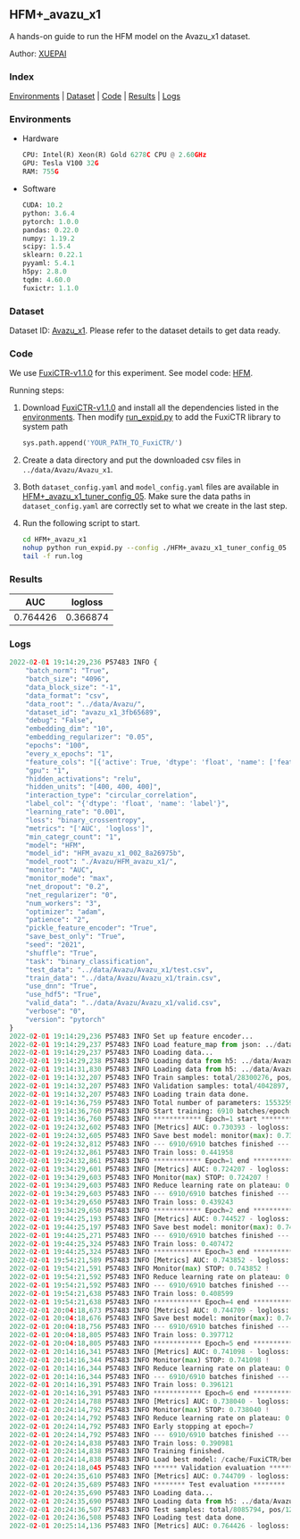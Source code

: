 ## HFM+_avazu_x1

A hands-on guide to run the HFM model on the Avazu_x1 dataset.

Author: [XUEPAI](https://github.com/xue-pai)

### Index
[Environments](#Environments) | [Dataset](#Dataset) | [Code](#Code) | [Results](#Results) | [Logs](#Logs)

### Environments
+ Hardware

  ```python
  CPU: Intel(R) Xeon(R) Gold 6278C CPU @ 2.60GHz
  GPU: Tesla V100 32G
  RAM: 755G

  ```

+ Software

  ```python
  CUDA: 10.2
  python: 3.6.4
  pytorch: 1.0.0
  pandas: 0.22.0
  numpy: 1.19.2
  scipy: 1.5.4
  sklearn: 0.22.1
  pyyaml: 5.4.1
  h5py: 2.8.0
  tqdm: 4.60.0
  fuxictr: 1.1.0

  ```

### Dataset
Dataset ID: [Avazu_x1](https://github.com/openbenchmark/BARS/blob/master/ctr_prediction/datasets/Avazu/README.md#Avazu_x1). Please refer to the dataset details to get data ready.

### Code

We use [FuxiCTR-v1.1.0](fuxictr_url) for this experiment. See model code: [HFM](https://github.com/xue-pai/FuxiCTR/blob/v1.1.0/fuxictr/pytorch/models/HFM.py).

Running steps:

1. Download [FuxiCTR-v1.1.0](fuxictr_url) and install all the dependencies listed in the [environments](#environments). Then modify [run_expid.py](./run_expid.py#L5) to add the FuxiCTR library to system path
    
    ```python
    sys.path.append('YOUR_PATH_TO_FuxiCTR/')
    ```

2. Create a data directory and put the downloaded csv files in `../data/Avazu/Avazu_x1`.

3. Both `dataset_config.yaml` and `model_config.yaml` files are available in [HFM+_avazu_x1_tuner_config_05](./HFM+_avazu_x1_tuner_config_05). Make sure the data paths in `dataset_config.yaml` are correctly set to what we create in the last step.

4. Run the following script to start.

    ```bash
    cd HFM+_avazu_x1
    nohup python run_expid.py --config ./HFM+_avazu_x1_tuner_config_05 --expid HFM_avazu_x1_002_8a26975b --gpu 0 > run.log &
    tail -f run.log
    ```

### Results

| AUC | logloss  |
|:--------------------:|:--------------------:|
| 0.764426 | 0.366874  |


### Logs
```python
2022-02-01 19:14:29,236 P57483 INFO {
    "batch_norm": "True",
    "batch_size": "4096",
    "data_block_size": "-1",
    "data_format": "csv",
    "data_root": "../data/Avazu/",
    "dataset_id": "avazu_x1_3fb65689",
    "debug": "False",
    "embedding_dim": "10",
    "embedding_regularizer": "0.05",
    "epochs": "100",
    "every_x_epochs": "1",
    "feature_cols": "[{'active': True, 'dtype': 'float', 'name': ['feat_1', 'feat_2', 'feat_3', 'feat_4', 'feat_5', 'feat_6', 'feat_7', 'feat_8', 'feat_9', 'feat_10', 'feat_11', 'feat_12', 'feat_13', 'feat_14', 'feat_15', 'feat_16', 'feat_17', 'feat_18', 'feat_19', 'feat_20', 'feat_21', 'feat_22'], 'type': 'categorical'}]",
    "gpu": "1",
    "hidden_activations": "relu",
    "hidden_units": "[400, 400, 400]",
    "interaction_type": "circular_correlation",
    "label_col": "{'dtype': 'float', 'name': 'label'}",
    "learning_rate": "0.001",
    "loss": "binary_crossentropy",
    "metrics": "['AUC', 'logloss']",
    "min_categr_count": "1",
    "model": "HFM",
    "model_id": "HFM_avazu_x1_002_8a26975b",
    "model_root": "./Avazu/HFM_avazu_x1/",
    "monitor": "AUC",
    "monitor_mode": "max",
    "net_dropout": "0.2",
    "net_regularizer": "0",
    "num_workers": "3",
    "optimizer": "adam",
    "patience": "2",
    "pickle_feature_encoder": "True",
    "save_best_only": "True",
    "seed": "2021",
    "shuffle": "True",
    "task": "binary_classification",
    "test_data": "../data/Avazu/Avazu_x1/test.csv",
    "train_data": "../data/Avazu/Avazu_x1/train.csv",
    "use_dnn": "True",
    "use_hdf5": "True",
    "valid_data": "../data/Avazu/Avazu_x1/valid.csv",
    "verbose": "0",
    "version": "pytorch"
}
2022-02-01 19:14:29,236 P57483 INFO Set up feature encoder...
2022-02-01 19:14:29,237 P57483 INFO Load feature_map from json: ../data/Avazu/avazu_x1_3fb65689/feature_map.json
2022-02-01 19:14:29,237 P57483 INFO Loading data...
2022-02-01 19:14:29,238 P57483 INFO Loading data from h5: ../data/Avazu/avazu_x1_3fb65689/train.h5
2022-02-01 19:14:31,830 P57483 INFO Loading data from h5: ../data/Avazu/avazu_x1_3fb65689/valid.h5
2022-02-01 19:14:32,207 P57483 INFO Train samples: total/28300276, pos/4953382, neg/23346894, ratio/17.50%, blocks/1
2022-02-01 19:14:32,207 P57483 INFO Validation samples: total/4042897, pos/678699, neg/3364198, ratio/16.79%, blocks/1
2022-02-01 19:14:32,207 P57483 INFO Loading train data done.
2022-02-01 19:14:36,759 P57483 INFO Total number of parameters: 15532591.
2022-02-01 19:14:36,760 P57483 INFO Start training: 6910 batches/epoch
2022-02-01 19:14:36,760 P57483 INFO ************ Epoch=1 start ************
2022-02-01 19:24:32,602 P57483 INFO [Metrics] AUC: 0.730393 - logloss: 0.424244
2022-02-01 19:24:32,605 P57483 INFO Save best model: monitor(max): 0.730393
2022-02-01 19:24:32,812 P57483 INFO --- 6910/6910 batches finished ---
2022-02-01 19:24:32,861 P57483 INFO Train loss: 0.441958
2022-02-01 19:24:32,861 P57483 INFO ************ Epoch=1 end ************
2022-02-01 19:34:29,601 P57483 INFO [Metrics] AUC: 0.724207 - logloss: 0.418882
2022-02-01 19:34:29,603 P57483 INFO Monitor(max) STOP: 0.724207 !
2022-02-01 19:34:29,603 P57483 INFO Reduce learning rate on plateau: 0.000100
2022-02-01 19:34:29,603 P57483 INFO --- 6910/6910 batches finished ---
2022-02-01 19:34:29,650 P57483 INFO Train loss: 0.439243
2022-02-01 19:34:29,650 P57483 INFO ************ Epoch=2 end ************
2022-02-01 19:44:25,193 P57483 INFO [Metrics] AUC: 0.744527 - logloss: 0.397171
2022-02-01 19:44:25,197 P57483 INFO Save best model: monitor(max): 0.744527
2022-02-01 19:44:25,271 P57483 INFO --- 6910/6910 batches finished ---
2022-02-01 19:44:25,324 P57483 INFO Train loss: 0.407472
2022-02-01 19:44:25,324 P57483 INFO ************ Epoch=3 end ************
2022-02-01 19:54:21,589 P57483 INFO [Metrics] AUC: 0.743852 - logloss: 0.396882
2022-02-01 19:54:21,591 P57483 INFO Monitor(max) STOP: 0.743852 !
2022-02-01 19:54:21,592 P57483 INFO Reduce learning rate on plateau: 0.000010
2022-02-01 19:54:21,592 P57483 INFO --- 6910/6910 batches finished ---
2022-02-01 19:54:21,638 P57483 INFO Train loss: 0.408599
2022-02-01 19:54:21,638 P57483 INFO ************ Epoch=4 end ************
2022-02-01 20:04:18,673 P57483 INFO [Metrics] AUC: 0.744709 - logloss: 0.396570
2022-02-01 20:04:18,676 P57483 INFO Save best model: monitor(max): 0.744709
2022-02-01 20:04:18,756 P57483 INFO --- 6910/6910 batches finished ---
2022-02-01 20:04:18,805 P57483 INFO Train loss: 0.397712
2022-02-01 20:04:18,805 P57483 INFO ************ Epoch=5 end ************
2022-02-01 20:14:16,341 P57483 INFO [Metrics] AUC: 0.741098 - logloss: 0.398353
2022-02-01 20:14:16,344 P57483 INFO Monitor(max) STOP: 0.741098 !
2022-02-01 20:14:16,344 P57483 INFO Reduce learning rate on plateau: 0.000001
2022-02-01 20:14:16,344 P57483 INFO --- 6910/6910 batches finished ---
2022-02-01 20:14:16,391 P57483 INFO Train loss: 0.396121
2022-02-01 20:14:16,391 P57483 INFO ************ Epoch=6 end ************
2022-02-01 20:24:14,788 P57483 INFO [Metrics] AUC: 0.738040 - logloss: 0.400372
2022-02-01 20:24:14,792 P57483 INFO Monitor(max) STOP: 0.738040 !
2022-02-01 20:24:14,792 P57483 INFO Reduce learning rate on plateau: 0.000001
2022-02-01 20:24:14,792 P57483 INFO Early stopping at epoch=7
2022-02-01 20:24:14,792 P57483 INFO --- 6910/6910 batches finished ---
2022-02-01 20:24:14,838 P57483 INFO Train loss: 0.390981
2022-02-01 20:24:14,838 P57483 INFO Training finished.
2022-02-01 20:24:14,838 P57483 INFO Load best model: /cache/FuxiCTR/benchmarks/Avazu/HFM_avazu_x1/avazu_x1_3fb65689/HFM_avazu_x1_002_8a26975b.model
2022-02-01 20:24:18,045 P57483 INFO ****** Validation evaluation ******
2022-02-01 20:24:35,610 P57483 INFO [Metrics] AUC: 0.744709 - logloss: 0.396570
2022-02-01 20:24:35,689 P57483 INFO ******** Test evaluation ********
2022-02-01 20:24:35,690 P57483 INFO Loading data...
2022-02-01 20:24:35,690 P57483 INFO Loading data from h5: ../data/Avazu/avazu_x1_3fb65689/test.h5
2022-02-01 20:24:36,507 P57483 INFO Test samples: total/8085794, pos/1232985, neg/6852809, ratio/15.25%, blocks/1
2022-02-01 20:24:36,508 P57483 INFO Loading test data done.
2022-02-01 20:25:14,136 P57483 INFO [Metrics] AUC: 0.764426 - logloss: 0.366874

```
